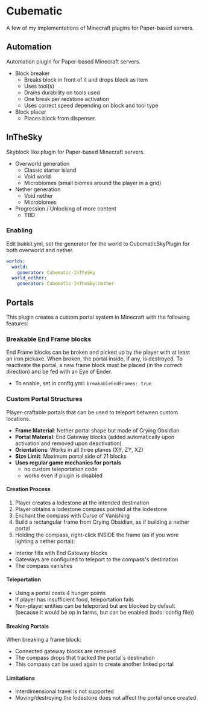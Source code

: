 # Cubematic
A few of my implementations of Minecraft plugins for Paper-based servers.

## Automation
Automation plugin for Paper-based Minecraft servers.
- Block breaker
  - Breaks block in front of it and drops block as item
  - Uses tool(s)
  - Drains durability on tools used
  - One break per redstone activation
  - Uses correct speed depending on block and tool type
- Block placer
  - Places block from dispenser.

## InTheSky
Skyblock like plugin for Paper-based Minecraft servers.
- Overworld generation
  - Classic starter island
  - Void world
  - Microbiomes (small biomes around the player in a grid)
- Nether generation
  - Void nether
  - Microbiomes
- Progression / Unlocking of more content
  - TBD

### Enabling
Edit bukkit.yml, set the generator for the world to CubematicSkyPlugin for both overworld and nether.
```yaml
worlds:
  world:
    generator: Cubematic-InTheSky
  world_nether:
    generator: Cubematic-InTheSky:nether
```

## Portals
This plugin creates a custom portal system in Minecraft with the following features:

### Breakable End Frame blocks
End Frame blocks can be broken and picked up by the player with at least an iron pickaxe.
When broken, the portal inside, if any, is destroyed. To reactivate the portal, a new frame block
must be placed (in the correct direction) and be fed with an Eye of Ender. 
  - To enable, set in config.yml: ```breakableEndFrames: true```


### Custom Portal Structures
Player-craftable portals that can be used to teleport between custom locations.

- **Frame Material**: Nether portal shape but made of Crying Obsidian
- **Portal Material**: End Gateway blocks (added automatically upon activation and removed upon deactivation)
- **Orientations**: Works in all three planes (XY, ZY, XZ)
- **Size Limit**: Maximum portal side of 21 blocks
- **Uses regular game mechanics for portals**
  - no custom teleportation code
  - works even if plugin is disabled

#### Creation Process
1. Player creates a lodestone at the intended destination
2. Player obtains a lodestone compass pointed at the lodestone
3. Enchant the compass with Curse of Vanishing
4. Build a rectangular frame from Crying Obsidian, as if building a nether portal
5. Holding the compass, right-click INSIDE the frame (as if you were lighting a nether portal):
  - Interior fills with End Gateway blocks
  - Gateways are configured to teleport to the compass's destination
  - The compass vanishes

#### Teleportation
- Using a portal costs 4 hunger points
- If player has insufficient food, teleportation fails
- Non-player entities can be teleported but are blocked by default (because it would be op
  in farms, but can be enabled (todo: config file))

#### Breaking Portals
When breaking a frame block:
- Connected gateway blocks are removed
- The compass drops that tracked the portal's destination
- This compass can be used again to create another linked portal


#### Limitations
- Interdimensional travel is not supported
- Moving/destroying the lodestone does not affect the portal once created